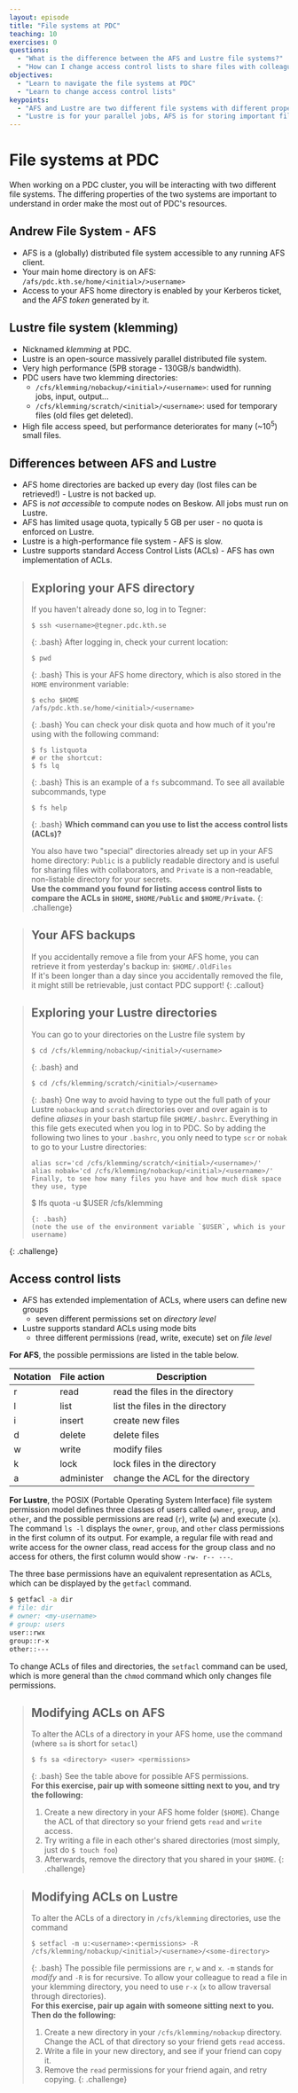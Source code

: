 ```yaml
---
layout: episode
title: "File systems at PDC"
teaching: 10
exercises: 0
questions:
  - "What is the difference between the AFS and Lustre file systems?"
  - "How can I change access control lists to share files with colleagues?"
objectives:
  - "Learn to navigate the file systems at PDC"
  - "Learn to change access control lists"
keypoints:
  - "AFS and Lustre are two different file systems with different properties"
  - "Lustre is for your parallel jobs, AFS is for storing important files"
---
```


# File systems at PDC

When working on a PDC cluster, you will be interacting with two different file systems. 
The differing properties of the two systems are important to understand in order make the most out 
of PDC's resources.

## Andrew File System - AFS

- AFS is a (globally) distributed file system accessible to any running AFS client.
- Your main home directory is on AFS: `/afs/pdc.kth.se/home/<initial>/>username>`
- Access to your AFS home directory is enabled by your Kerberos ticket, and the *AFS token* generated by it.

## Lustre file system (klemming)

- Nicknamed *klemming* at PDC.
- Lustre is an open-source massively parallel distributed file system.
- Very high performance (5PB storage - 130GB/s bandwidth).
- PDC users have two klemming directories:
  - `/cfs/klemming/nobackup/<initial>/<username>`: used for running jobs, input, output...
  - `/cfs/klemming/scratch/<initial>/<username>`: used for temporary files (old files get deleted).
- High file access speed, but performance deteriorates for many (~10<sup>5</sup>) small files.

## Differences between AFS and Lustre

- AFS home directories are backed up every day (lost files can be retrieved!) - Lustre is not backed up.
- AFS is *not accessible* to compute nodes on Beskow. All jobs must run on Lustre.
- AFS has limited usage quota, typically 5 GB per user - no quota is enforced on Lustre.
- Lustre is a high-performance file system - AFS is slow.
- Lustre supports standard Access Control Lists (ACLs) - AFS has own implementation of ACLs.

> ## Exploring your AFS directory
>
> If you haven't already done so, log in to Tegner:
> ```
> $ ssh <username>@tegner.pdc.kth.se
> ```
> {: .bash}
> After logging in, check your current location:
> ```
> $ pwd
> ```
> {: .bash}
> This is your AFS home directory, which is also stored in the `HOME` 
> environment variable:
> ```
> $ echo $HOME
> /afs/pdc.kth.se/home/<initial>/<username>
> ```
> {: .bash}
> You can check your disk quota and how much of it you're using
> with the following command:
> ```
> $ fs listquota
> # or the shortcut: 
> $ fs lq
> ```
> {: .bash}
> This is an example of a `fs` subcommand. To see all 
> available subcommands, type
> ```
> $ fs help
> ```
> {: .bash}
> **Which command can you use to list the access control lists (ACLs)?**
> 
> You also have two "special" directories already set up in your AFS 
> home directory: `Public` is a publicly readable directory and is useful 
> for sharing files with collaborators, and `Private` is a non-readable, 
> non-listable directory for your secrets.   
> **Use the command you found for listing access control lists to compare
> the ACLs in `$HOME`, `$HOME/Public` and `$HOME/Private`.**
{: .challenge}


> ## Your AFS backups
> 
> If you accidentally remove a file from your AFS home, you can 
> retrieve it from yesterday's backup in:
> `$HOME/.OldFiles`   
> If it's been longer than a day since you accidentally removed the file, 
> it might still be retrievable, just contact PDC support!
{: .callout}

> ## Exploring your Lustre directories
>
> You can go to your directories on the Lustre file system by
> ```
> $ cd /cfs/klemming/nobackup/<initial>/<username>
> ```
> {: .bash}
> and
> ```
> $ cd /cfs/klemming/scratch/<initial>/<username>
> ```
> {: .bash}
> One way to avoid having to type out the full path of your Lustre `nobackup` and 
> `scratch` directories over and over again is to define *aliases* in your 
> bash startup file `$HOME/.bashrc`. Everything in this file gets executed 
> when you log in to PDC. So by adding the following two lines to your `.bashrc`, 
> you only need to type `scr` or `nobak` to go to your Lustre directories:
> ```
> alias scr='cd /cfs/klemming/scratch/<initial>/<username>/'
> alias nobak='cd /cfs/klemming/nobackup/<initial>/<username>/'
> Finally, to see how many files you have and how much disk space they use, type 
> ```
> $ lfs quota -u $USER /cfs/klemming
> ```
> {: .bash}
> (note the use of the environment variable `$USER`, which is your username)  
{: .challenge}

## Access control lists

- AFS has extended implementation of ACLs, where users can define new groups 
  - seven different permissions set on *directory level*
- Lustre supports standard ACLs using mode bits 
  - three different permissions (read, write, execute) set on *file level*

**For AFS**, the possible permissions are listed in the table below.

|Notation|File action| Description                      |
| ------ | --------- | -------------------------------- |
|r	 | read      | read the files in the directory  |
|l	 | list      | list the files in the directory  |
|i	 | insert    | create new files                 |
|d	 | delete    | delete files                     |
|w	 | write     | modify files                     |
|k	 | lock	     | lock files in the directory      |
|a	 | administer|change the ACL for the directory  |

**For Lustre**, the POSIX (Portable Operating System Interface)
file system permission model defines
three classes of users called `owner`, `group`, and `other`,
and the possible permissions are read (`r`), write (`w`) and execute (`x`).  
The command `ls -l` displays the `owner`, `group`, and `other` class permissions 
in the first column of its output. For example, a regular file with 
read and write access for the owner class, read access for the group class and no 
access for others, the first column would show `-rw- r-- ---`.

The three base permissions have an equivalent representation as ACLs, 
which can be displayed by the `getfacl` command.
```bash
$ getfacl -a dir
# file: dir
# owner: <my-username>
# group: users
user::rwx
group::r-x
other::---
```

To change ACLs of files and directories, the `setfacl` command can be used, which is 
more general than the `chmod` command which only changes file permissions.

> ## Modifying ACLs on AFS
>
> To alter the ACLs of a directory in your AFS home, use the command 
> (where `sa` is short for `setacl`)
> ```
> $ fs sa <directory> <user> <permissions> 
> ```
> {: .bash}
> See the table above for possible AFS permissions.  
> **For this exercise, pair up with someone sitting next to you, and try the following:**
> 1. Create a new directory in your AFS home folder (`$HOME`). Change the ACL of that 
> directory so your friend gets `read` and `write` access.
> 2. Try writing a file in each other's shared directories (most simply, just do `$ touch foo`)
> 3. Afterwards, remove the directory that you shared in your `$HOME`.
{: .challenge}

> ## Modifying ACLs on Lustre
>
> To alter the ACLs of a directory in `/cfs/klemming` directories, use the command 
> ```
> $ setfacl -m u:<username>:<permissions> -R /cfs/klemming/nobackup/<initial>/<username>/<some-directory>
> ```
> {: .bash}
> The possible file permissions are `r`, `w` and `x`. `-m` stands for *modify* and
> `-R` is for recursive.
> To allow your colleague to read a file in your klemming directory, you need to 
> use `r-x` (`x` to allow traversal through directories).  
> **For this exercise, pair up again with someone sitting next to you.**
> **Then do the following:**
> 1. Create a new directory in your `/cfs/klemming/nobackup` directory. 
> Change the ACL of that directory so your friend gets `read` access.
> 2. Write a file in your new directory, and see if your friend can copy it.
> 3. Remove the `read` permissions for your friend again, and retry copying.
{: .challenge}


